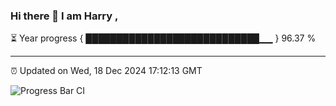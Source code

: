### Hi there 👋 I am Harry , 

⏳ Year progress { ████████████████████████████▁▁ } 96.37 %

---

⏰ Updated on Wed, 18 Dec 2024 17:12:13 GMT

![Progress Bar CI](https://github.com/duykhang68/duykhang68/workflows/Progress%20Bar%20CI/badge.svg)
